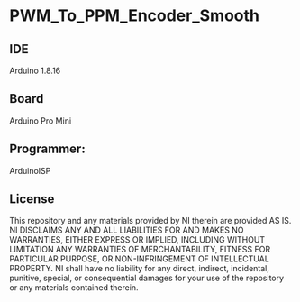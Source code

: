 # PWM_To_PPM_Encoder_Smooth

## IDE
Arduino 1.8.16

## Board
Arduino Pro Mini

## Programmer:
ArduinoISP

## License
This repository and any materials provided by NI therein are provided AS IS. NI DISCLAIMS ANY AND ALL LIABILITIES FOR AND MAKES NO WARRANTIES, EITHER EXPRESS OR IMPLIED, INCLUDING WITHOUT LIMITATION ANY WARRANTIES OF MERCHANTABILITY, FITNESS FOR PARTICULAR PURPOSE, OR NON-INFRINGEMENT OF INTELLECTUAL PROPERTY. NI shall have no liability for any direct, indirect, incidental, punitive, special, or consequential damages for your use of the repository or any materials contained therein.
